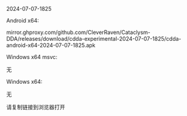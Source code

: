 2024-07-07-1825

Android x64:

mirror.ghproxy.com/github.com/CleverRaven/Cataclysm-DDA/releases/download/cdda-experimental-2024-07-07-1825/cdda-android-x64-2024-07-07-1825.apk

Windows x64 msvc:

无

Windows x64:

无

请复制链接到浏览器打开

